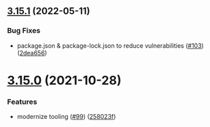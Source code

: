 ## [3.15.1](https://github.com/e0ipso/plugnplay/compare/v3.15.0...v3.15.1) (2022-05-11)


### Bug Fixes

* package.json & package-lock.json to reduce vulnerabilities ([#103](https://github.com/e0ipso/plugnplay/issues/103)) ([2dea656](https://github.com/e0ipso/plugnplay/commit/2dea656cfca9e330c6bd53360f3bc05b3ad5beba))

# [3.15.0](https://github.com/e0ipso/plugnplay/compare/v3.14.0...v3.15.0) (2021-10-28)


### Features

* modernize tooling ([#99](https://github.com/e0ipso/plugnplay/issues/99)) ([258023f](https://github.com/e0ipso/plugnplay/commit/258023ff7c0a862f1686c51edc3db27e2d6000ba))
